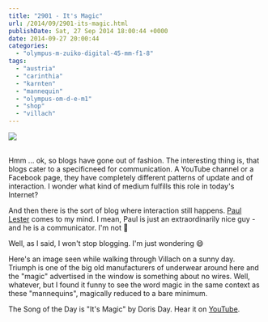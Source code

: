 ```yaml
---
title: "2901 - It's Magic"
url: /2014/09/2901-its-magic.html
publishDate: Sat, 27 Sep 2014 18:00:44 +0000
date: 2014-09-27 20:00:44
categories: 
  - "olympus-m-zuiko-digital-45-mm-f1-8"
tags: 
  - "austria"
  - "carinthia"
  - "karnten"
  - "mannequin"
  - "olympus-om-d-e-m1"
  - "shop"
  - "villach"
---
```

<div class="container">
<div class="center"><a target="_blank" href="https://d25zfm9zpd7gm5.cloudfront.net/1200x1200/2014/20140907_124126_lr.jpg"><img src="https://d25zfm9zpd7gm5.cloudfront.net/0600x0600/2014/20140907_124126_lr.jpg" /></a></div>
</div>
<br />

Hmm ... ok, so blogs have gone out of fashion. The interesting thing is, that blogs cater to a specificneed for communication. A YouTube channel or a Facebook page, they have completely different patterns of update and of interaction. I wonder what kind of medium fulfills this role in today's Internet?

And then there is the sort of blog where interaction still happens. <a href="http://www.paullesterphoto.com/wordpress/" target="_blank">Paul Lester</a> comes to my mind. I mean, Paul is just an extraordinarily nice guy - and he is a communicator. I'm not 🙂

Well, as I said, I won't stop blogging. I'm just wondering 😄

Here's an image seen while walking through Villach on a sunny day. Triumph is one of the big old manufacturers of underwear around here and the "magic" advertised in the window is something about no wires. Well, whatever, but I found it funny to see the word magic in the same context as these "mannequins", magically reduced to a bare minimum.

The Song of the Day is "It's Magic" by Doris Day. Hear it on <a href="https://www.youtube.com/watch?v=JRp1LZOk05o" target="_blank">YouTube</a>.
